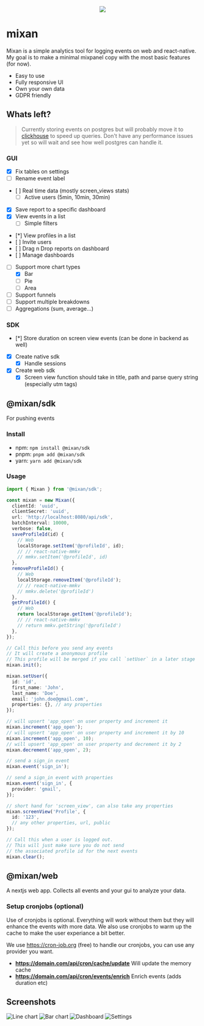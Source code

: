 <p align="center">
  <img src="images/mixan.svg">
</p>

# mixan

Mixan is a simple analytics tool for logging events on web and react-native. My goal is to make a minimal mixpanel copy with the most basic features (for now).

- Easy to use
- Fully responsive UI
- Own your own data
- GDPR friendly

## Whats left?

> Currently storing events on postgres but will probably move it to [clickhouse](https://clickhouse.com/) to speed up queries. Don't have any performance issues yet so will wait and see how well postgres can handle it.

### GUI

- [x] Fix tables on settings
- [ ] Rename event label
- [ ] Real time data (mostly screen_views stats)
  - [ ] Active users (5min, 10min, 30min)
- [x] Save report to a specific dashboard
- [x] View events in a list
  - [ ] Simple filters
- [*] View profiles in a list
- [ ] Invite users
- [ ] Drag n Drop reports on dashboard
- [ ] Manage dashboards
- [ ] Support more chart types
  - [x] Bar
  - [ ] Pie
  - [ ] Area
- [ ] Support funnels
- [ ] Support multiple breakdowns
- [ ] Aggregations (sum, average...)

### SDK

- [*] Store duration on screen view events (can be done in backend as well)
- [x] Create native sdk
  - [x] Handle sessions
- [x] Create web sdk
  - [x] Screen view function should take in title, path and parse query string (especially utm tags)

## @mixan/sdk

For pushing events

### Install

- npm: `npm install @mixan/sdk`
- pnpm: `pnpm add @mixan/sdk`
- yarn: `yarn add @mixan/sdk`

### Usage

```ts
import { Mixan } from '@mixan/sdk';

const mixan = new Mixan({
  clientId: 'uuid',
  clientSecret: 'uuid',
  url: 'http://localhost:8080/api/sdk',
  batchInterval: 10000,
  verbose: false,
  saveProfileId(id) {
    // Web
    localStorage.setItem('@profileId', id);
    // // react-native-mmkv
    // mmkv.setItem('@profileId', id)
  },
  removeProfileId() {
    // Web
    localStorage.removeItem('@profileId');
    // // react-native-mmkv
    // mmkv.delete('@profileId')
  },
  getProfileId() {
    // Web
    return localStorage.getItem('@profileId');
    // // react-native-mmkv
    // return mmkv.getString('@profileId')
  },
});

// Call this before you send any events
// It will create a anonymous profile
// This profile will be merged if you call `setUser` in a later stage
mixan.init();

mixan.setUser({
  id: 'id',
  first_name: 'John',
  last_name: 'Doe',
  email: 'john.doe@gmail.com',
  properties: {}, // any properties
});

// will upsert 'app_open' on user property and increment it
mixan.increment('app_open');
// will upsert 'app_open' on user property and increment it by 10
mixan.increment('app_open', 10);
// will upsert 'app_open' on user property and decrement it by 2
mixan.decrement('app_open', 2);

// send a sign_in event
mixan.event('sign_in');

// send a sign_in event with properties
mixan.event('sign_in', {
  provider: 'gmail',
});

// short hand for 'screen_view', can also take any properties
mixan.screenView('Profile', {
  id: '123',
  // any other properties, url, public
});

// Call this when a user is logged out.
// This will just make sure you do not send
// the associated profile id for the next events
mixan.clear();
```

## @mixan/web

A nextjs web app. Collects all events and your gui to analyze your data.

### Setup cronjobs (optional)

Use of cronjobs is optional. Everything will work without them but they will enhance the events with more data. We also use cronjobs to warm up the cache to make the user experiance a bit better.

We use https://cron-job.org (free) to handle our cronjobs, you can use any provider you want.

- **https://domain.com/api/cron/cache/update** Will update the memory cache
- **https://domain.com/api/cron/events/enrich** Enrich events (adds duration etc)

## Screenshots

![Line chart](images/line.png)
![Bar chart](images/bar.png)
![Dashboard](images/dashboard.png)
![Settings](images/settings.png)
